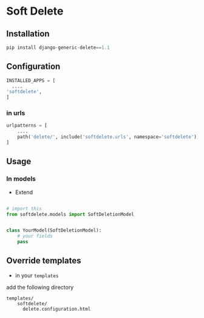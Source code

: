 # Soft Delete
## Installation
```python
pip install django-generic-delete==1.1
```

## Configuration

```python
INSTALLED_APPS = [
  ....
'softdelete',
]
```


### in urls
```python
urlpatterns = [
    ....
    path('delete/', include('softdelete.urls', namespace='softdelete'))
]
```


## Usage

### In models
* Extend 
```python

# import this
from softdelete.models import SoftDeletionModel


class YourModel(SoftDeletionModel):
    # your fields
    pass

```

## Override templates

* in your ``templates``

add the following directory

```
templates/
    softdelete/
      delete.configuration.html
```